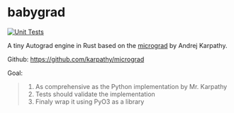 # babygrad
[![Unit Tests](https://github.com/KrisJE/babygrad/actions/workflows/rust.yml/badge.svg)](https://github.com/KrisJE/babygrad/actions/workflows/rust.yml)

A tiny Autograd engine in Rust based on the [micrograd](https://www.youtube.com/watch?v=VMj-3S1tku0) by Andrej Karpathy.

Github: https://github.com/karpathy/micrograd

Goal:
 > 1. As comprehensive as the Python implementation by Mr. Karpathy
 > 2. Tests should validate the implementation
 > 3. Finaly wrap it using PyO3 as a library

